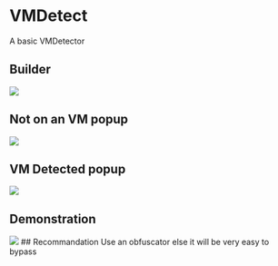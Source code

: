 # VMDetect
A basic VMDetector<br/>
## Builder
<img src="https://image.prntscr.com/image/DW5t9ZW8RLijxeiIhvMYkw.png"/><br/>
## Not on an VM popup
<img src="https://image.prntscr.com/image/YXSEygMmR8azXuxz0oD98Q.png"/><br/>
## VM Detected popup
<img src="https://image.prntscr.com/image/WywC4lyPSjayJpEHozh40w.png"/><br/>
## Demonstration
<img src="https://i.imgur.com/7Qojtha.gif"/>
## Recommandation
Use an obfuscator else it will be very easy to bypass
